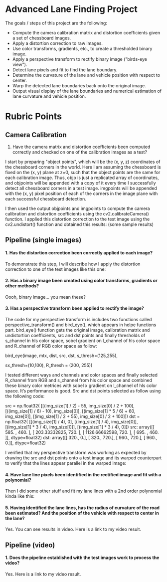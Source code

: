 # Advanced Lane Finding Project

The goals / steps of this project are the following:
- Compute the camera calibration matrix and distortion coefficients given a set of chessboard images.
- Apply a distortion correction to raw images.
- Use color transforms, gradients, etc., to create a thresholded binary image.
- Apply a perspective transform to rectify binary image ("birds-eye view").
- Detect lane pixels and fit to find the lane boundary.
- Determine the curvature of the lane and vehicle position with respect to center.
- Warp the detected lane boundaries back onto the original image.
- Output visual display of the lane boundaries and numerical estimation of lane curvature and vehicle position.

# Rubric Points
## Camera Calibration

1. Have the camera matrix and distortion coefficients been computed correctly and checked on one of the calibration images as a test?

I start by preparing "object points", which will be the (x, y, z) coordinates of the chessboard corners in the world. Here I am assuming the chessboard is fixed on the (x, y) plane at z=0, such that the object points are the same for each calibration image. Thus, objp is just a replicated array of coordinates, and objpoints will be appended with a copy of it every time I successfully detect all chessboard corners in a test image. imgpoints will be appended with the (x, y) pixel position of each of the corners in the image plane with each successful chessboard detection.

I then used the output objpoints and imgpoints to compute the camera calibration and distortion coefficients using the cv2.calibrateCamera() function. I applied this distortion correction to the test image using the cv2.undistort() function and obtained this results: (some sample results)



## Pipeline (single images)

#### 1. Has the distortion correction been correctly applied to each image? 

To demonstrate this step, I will describe how I apply the distortion correction to one of the test images like this one:


#### 2. Has a binary image been created using color transforms, gradients or other methods?

Oooh, binary image... you mean these?


#### 3. Has a perspective transform been applied to rectify the image?

The code for my perspective transform is includes two functions called perspective_transform() and bird_eye(), which appears in helpe functions part. bird_eye() function gets the original image, calibration matrix and undistortion coefficients, src and dst points and finally thresholds of s_channel in hls color space, sobel gradient on l_channel of hls color space and R_channel of RGB color space as follow:

bird_eye(image, mtx, dist, src, dst, s_thresh=(125,255),

sx_thresh=(10,100), R_thresh = (200, 255))

I tested different ways and channels and color spaces and finally selected R_channel from RGB and s_channel from hls color space and combined these binary color metrices with sobel x gradient on l_channel of hls color space. It’s performance is good. Src and dst points selected as follow using the following code:

src = np.float32(
[[(img_size[1] / 2) - 55, img_size[0] / 2 + 100],
[((img_size[1] / 6) - 10), img_size[0]],
[(img_size[1] * 5 / 6) + 60, img_size[0]],
[(img_size[1] / 2 + 55), img_size[0] / 2 + 100]])
dst = np.float32(
[[(img_size[1] / 4), 0],
[(img_size[1] / 4), img_size[0]],
[(img_size[1] * 3 / 4), img_size[0]],
[(img_size[1] * 3 / 4), 0]])
src:
array([[ 585. , 460. ],
 [ 203.33332825, 720. ],
 [ 1126.66662598, 720. ],
 [ 695. , 460. ]], dtype=float32)
dst:
array([[ 320., 0.],
 [ 320., 720.],
 [ 960., 720.],
 [ 960., 0.]], dtype=float32)
 
I verified that my perspective transform was working as expected by drawing the src and dst points onto a test image and its warped counterpart to verify that the lines appear parallel in the warped image:



#### 4. Have lane line pixels been identified in the rectified image and fit with a polynomial?

Then I did some other stuff and fit my lane lines with a 2nd order polynomial kinda like this:



#### 5. Having identified the lane lines, has the radius of curvature of the road been estimated? And the position of the vehicle with respect to center in the lane?

Yes. You can see results in video. Here is a link to my video result.

## Pipeline (video)

#### 1. Does the pipeline established with the test images work to process the video?

Yes. Here is a link to my video result.
